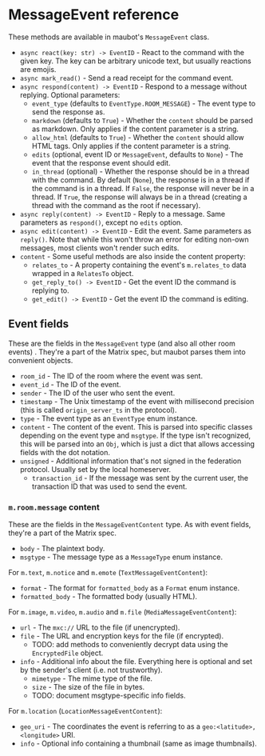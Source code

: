# MessageEvent reference

These methods are available in maubot's `MessageEvent` class.

* `async react(key: str) -> EventID` - React to the command with the given key.
  The key can be arbitrary unicode text, but usually reactions are emojis.
* `async mark_read()` - Send a read receipt for the command event.
* `async respond(content) -> EventID` - Respond to a message without replying.
  Optional parameters:
  * `event_type` (defaults to `EventType.ROOM_MESSAGE`) - The event type to send
    the response as.
  * `markdown` (defaults to `True`) - Whether the `content` should be parsed as
    markdown. Only applies if the content parameter is a string.
  * `allow_html` (defaults to `True`) - Whether the `content` should allow HTML
    tags. Only applies if the content parameter is a string.
  * `edits` (optional, event ID or `MessageEvent`, defaults to `None`) - The
    event that the response event should edit.
  * `in_thread` (optional) - Whether the response should be in a thread with
    the command. By default (`None`), the response is in a thread if the
    command is in a thread. If `False`, the response will never be in a thread.
    If `True`, the response will always be in a thread (creating a thread with
    the command as the root if necessary).
* `async reply(content) -> EventID` - Reply to a message. Same parameters as
  `respond()`, except no `edits` option.
* `async edit(content) -> EventID` - Edit the event. Same parameters
  as `reply()`. Note that while this won't throw an error for editing non-own
  messages, most clients won't render such edits.
* `content` - Some useful methods are also inside the content property:
  * `relates_to` - A property containing the event's `m.relates_to` data wrapped
    in a `RelatesTo` object.
  * `get_reply_to() -> EventID` - Get the event ID the command is replying to.
  * `get_edit() -> EventID` - Get the event ID the command is editing.

## Event fields

These are the fields in the `MessageEvent` type (and also all other room events)
. They're a part of the Matrix spec, but maubot parses them into convenient
objects.

* `room_id` - The ID of the room where the event was sent.
* `event_id` - The ID of the event.
* `sender` - The ID of the user who sent the event.
* `timestamp` - The Unix timestamp of the event with millisecond precision (this
  is called `origin_server_ts` in the protocol).
* `type` - The event type as an `EventType` enum instance.
* `content` - The content of the event. This is parsed into specific classes
  depending on the event type and `msgtype`. If the type isn't recognized, this
  will be parsed into an `Obj`, which is just a dict that allows accessing
  fields with the dot notation.
* `unsigned` - Additional information that's not signed in the federation
  protocol. Usually set by the local homeserver.
  * `transaction_id` - If the message was sent by the current user, the
    transaction ID that was used to send the event.

### `m.room.message` content

These are the fields in the `MessageEventContent` type. As with event fields,
they're a part of the Matrix spec.

* `body` - The plaintext body.
* `msgtype` - The message type as a `MessageType` enum instance.

For `m.text`, `m.notice` and `m.emote` (`TextMessageEventContent`):

* `format` - The format for `formatted_body` as a `Format` enum instance.
* `formatted_body` - The formatted body (usually HTML).

For `m.image`, `m.video`, `m.audio` and `m.file` (`MediaMessageEventContent`):

* `url` - The `mxc://` URL to the file (if unencrypted).
* `file` - The URL and encryption keys for the file (if encrypted).
  * TODO: add methods to conveniently decrypt data using the `EncryptedFile`
    object.
* `info` - Additional info about the file. Everything here is optional and set
  by the sender's client (i.e. not trustworthy).
  * `mimetype` - The mime type of the file.
  * `size` - The size of the file in bytes.
  * TODO: document msgtype-specific info fields.

For `m.location` (`LocationMessageEventContent`):

* `geo_uri` - The coordinates the event is referring to as
  a `geo:<latitude>,<longitude>` URI.
* `info` - Optional info containing a thumbnail (same as image thumbnails).
